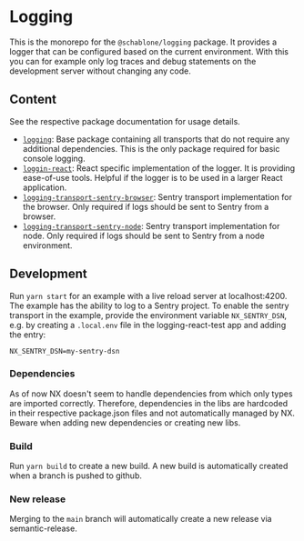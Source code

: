 # Logging
This is the monorepo for the `@schablone/logging` package. It provides a logger 
that can be configured based on the current environment. With this you can for 
example only log traces and debug statements on the development server without 
changing any code.

## Content
See the respective package documentation for usage details.

* [`logging`](libs/logging): Base package containing all transports that do not require any
  additional dependencies. This is the only package required for basic console logging.
* [`loggin-react`](libs/logging-react): React specific implementation of the logger. It is providing
  ease-of-use tools. Helpful if the logger is to be used in a larger React application.
* [`logging-transport-sentry-browser`](libs/logging-transport-sentry-browser): Sentry transport implementation for the
  browser. Only required if logs should be sent to Sentry from a browser.
* [`logging-transport-sentry-node`](libs/logging-transport-sentry-node): Sentry transport implementation for node. 
  Only required if logs should be sent to Sentry from a node environment.

## Development
Run `yarn start` for an example with a live reload server at
localhost:4200. The example has the ability to log to a Sentry project. To enable
the sentry transport in the example, provide the environment variable `NX_SENTRY_DSN`,
e.g. by creating a `.local.env` file in the logging-react-test app and
adding the entry:

```NX_SENTRY_DSN=my-sentry-dsn```

### Dependencies
As of now NX doesn't seem to handle dependencies from which only types are imported 
correctly. Therefore, dependencies in the libs are hardcoded in their respective 
package.json files and not automatically managed by NX. Beware when adding
new dependencies or creating new libs.

### Build
Run `yarn build` to create a new build. A new build is automatically created
when a branch is pushed to github.

### New release
Merging to the `main` branch will automatically create a new release via
semantic-release.
